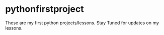 # pythonfirstproject
These are my first python projects/lessons.
Stay Tuned for updates on my lessons.